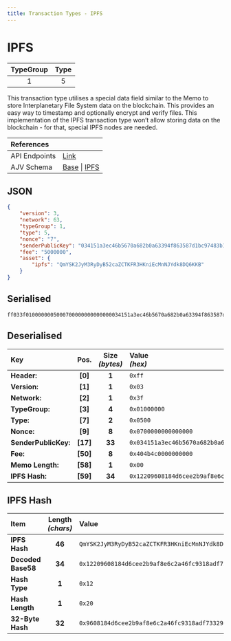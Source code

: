 ```yaml
---
title: Transaction Types - IPFS
---
```


# IPFS

| TypeGroup | Type  |
| :-------: | :---: |
|     1     |   5   |

This transaction type utilises a special data field similar to the Memo to store Interplanetary File System data on the blockchain. This provides an easy way to timestamp and optionally encrypt and verify files. This implementation of the IPFS transaction type won’t allow storing data on the blockchain - for that, special IPFS nodes are needed.

| References    |                                                                                                                                                                                                                                                                                                                  |
| :------------ | :--------------------------------------------------------------------------------------------------------------------------------------------------------------------------------------------------------------------------------------------------------------------------------------------------------------- |
| API Endpoints | [Link](/api/public-rest-api/endpoints/transactions)                                                                                                                                                                                                                                                              |
| AJV Schema    | [Base](https://github.com/Solar-network/core/blob/0c03aaf1feebb77bd33117110c358636bf14d9c0/packages/crypto/src/transactions/types/schemas.ts#L17-L46) \| [IPFS](https://github.com/Solar-network/core/blob/0c03aaf1feebb77bd33117110c358636bf14d9c0/packages/crypto/src/transactions/types/schemas.ts#L246-L264) |

## JSON

```json
{
    "version": 3,
    "network": 63,
    "typeGroup": 1,
    "type": 5,
    "nonce": "7",
    "senderPublicKey": "034151a3ec46b5670a682b0a63394f863587d1bc97483b1b6c70eb58e7f0aed192",
    "fee": "5000000",
    "asset": {
        "ipfs": "QmYSK2JyM3RyDyB52caZCTKFR3HKniEcMnNJYdk8DQ6KKB"
    }
}
```

## Serialised

```shell
ff033f0100000005000700000000000000034151a3ec46b5670a682b0a63394f863587d1bc97483b1b6c70eb58e7f0aed192404b4c00000000000012209608184d6cee2b9af8e6c2a46fc9318adf73329aeb8a86cf8472829fff5bb89e
```

## Deserialised

| Key                  |   Pos.   | Size<br/>_(bytes)_ | Value<br/>_(hex)_                                                        |
| :------------------- | :------: | :----------------: | :----------------------------------------------------------------------- |
| **Header:**          | **[0]**  |       **1**        | `0xff`                                                                   |
| **Version:**         | **[1]**  |       **1**        | `0x03`                                                                   |
| **Network:**         | **[2]**  |       **1**        | `0x3f`                                                                   |
| **TypeGroup:**       | **[3]**  |       **4**        | `0x01000000`                                                             |
| **Type:**            | **[7]**  |       **2**        | `0x0500`                                                                 |
| **Nonce:**           | **[9]**  |       **8**        | `0x0700000000000000`                                                     |
| **SenderPublicKey:** | **[17]** |       **33**       | `0x034151a3ec46b5670a682b0a63394f863587d1bc97483b1b6c70eb58e7f0aed192`   |
| **Fee:**             | **[50]** |       **8**        | `0x404b4c0000000000`                                                     |
| **Memo Length:**     | **[58]** |       **1**        | `0x00`                                                                   |
| **IPFS Hash:**       | **[59]** |       **34**       | `0x12209608184d6cee2b9af8e6c2a46fc9318adf73329aeb8a86cf8472829fff5bb89e` |

## IPFS Hash

| Item               | Length<br/>_(chars)_ | Value                                                                    |
| :----------------- | :------------------: | :----------------------------------------------------------------------- |
| **IPFS Hash**      |        **46**        | `QmYSK2JyM3RyDyB52caZCTKFR3HKniEcMnNJYdk8DQ6KKB`                         |
| **Decoded Base58** |        **34**        | `0x12209608184d6cee2b9af8e6c2a46fc9318adf73329aeb8a86cf8472829fff5bb89e` |
| **Hash Type**      |        **1**         | `0x12`                                                                   |
| **Hash Length**    |        **1**         | `0x20`                                                                   |
| **32-Byte Hash**   |        **32**        | `0x9608184d6cee2b9af8e6c2a46fc9318adf73329aeb8a86cf8472829fff5bb89e`     |
